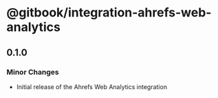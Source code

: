 # @gitbook/integration-ahrefs-web-analytics

## 0.1.0

### Minor Changes

- Initial release of the Ahrefs Web Analytics integration
